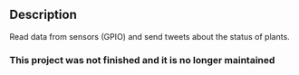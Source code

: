 ## Description

Read data from sensors (GPIO) and send tweets about the status of plants.

### This project was not finished and it is no longer maintained
